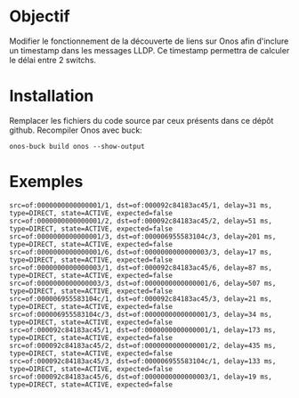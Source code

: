 # Objectif
Modifier le fonctionnement de la découverte de liens sur Onos afin d'inclure un timestamp dans les messages LLDP.
Ce timestamp permettra de calculer le délai entre 2 switchs.

# Installation
Remplacer les fichiers du code source par ceux présents dans ce dépôt github.
Recompiler Onos avec buck:
```
onos-buck build onos --show-output
```

# Exemples
```
src=of:0000000000000001/1, dst=of:000092c84183ac45/1, delay=31 ms, type=DIRECT, state=ACTIVE, expected=false
src=of:0000000000000001/2, dst=of:000092c84183ac45/2, delay=51 ms, type=DIRECT, state=ACTIVE, expected=false
src=of:0000000000000001/3, dst=of:000006955583104c/3, delay=201 ms, type=DIRECT, state=ACTIVE, expected=false
src=of:0000000000000001/6, dst=of:0000000000000003/3, delay=17 ms, type=DIRECT, state=ACTIVE, expected=false
src=of:0000000000000003/1, dst=of:000092c84183ac45/6, delay=87 ms, type=DIRECT, state=ACTIVE, expected=false
src=of:0000000000000003/3, dst=of:0000000000000001/6, delay=507 ms, type=DIRECT, state=ACTIVE, expected=false
src=of:000006955583104c/1, dst=of:000092c84183ac45/3, delay=21 ms, type=DIRECT, state=ACTIVE, expected=false
src=of:000006955583104c/3, dst=of:0000000000000001/3, delay=34 ms, type=DIRECT, state=ACTIVE, expected=false
src=of:000092c84183ac45/1, dst=of:0000000000000001/1, delay=173 ms, type=DIRECT, state=ACTIVE, expected=false
src=of:000092c84183ac45/2, dst=of:0000000000000001/2, delay=435 ms, type=DIRECT, state=ACTIVE, expected=false
src=of:000092c84183ac45/3, dst=of:000006955583104c/1, delay=133 ms, type=DIRECT, state=ACTIVE, expected=false
src=of:000092c84183ac45/6, dst=of:0000000000000003/1, delay=19 ms, type=DIRECT, state=ACTIVE, expected=false
```

